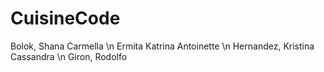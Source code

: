 # CuisineCode
Bolok, Shana Carmella \n
Ermita Katrina Antoinette \n
Hernandez, Kristina Cassandra \n
Giron, Rodolfo

